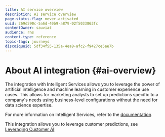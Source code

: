 ```yaml
---
title: AI service overview
description: AI service overview
page-status-flag: never-activated
uuid: 269d590c-5a6d-40b9-a879-02f5033863fc
contentOwner: sauviat
audience: rns
content-type: reference
topic-tags: journeys
discoiquuid: 5df34f55-135a-4ea8-afc2-f9427ce5ae7b
---
```


# About AI integration {#ai-overview}

The integration with Intelligent Services allows you to leverage the power of artificial intelligence and machine learning in customer experience use cases. This allows for marketing analysts to set up predictions specific to a company's needs using business-level configurations without the need for data science expertise.

For more information on Intelligent Services, refer to the [documentation](https://docs.adobe.com/content/help/en/experience-platform/intelligent-services/home.html).  

This integration allows you to leverage customer predictions, see [Leveraging Customer AI](../ai-services/leveraging-customer-ai.md)

<!--* fatigue scores, see [Leveraging Journey AI](../ai-services/leveraging-fatigue-scores.md)-->
